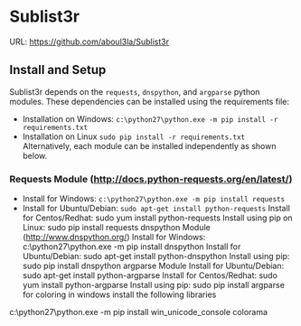 # Sublist3r

URL: https://github.com/aboul3la/Sublist3r
## Install and Setup

Sublist3r depends on the `requests`, `dnspython`, and `argparse` python modules.
These dependencies can be installed using the requirements file:

* Installation on Windows:
``` c:\python27\python.exe -m pip install -r requirements.txt ```
* Installation on Linux
``` sudo pip install -r requirements.txt ```
Alternatively, each module can be installed independently as shown below.

### Requests Module (http://docs.python-requests.org/en/latest/)
* Install for Windows:
``` c:\python27\python.exe -m pip install requests ```
* Install for Ubuntu/Debian:
``` sudo apt-get install python-requests ```
Install for Centos/Redhat:
sudo yum install python-requests
Install using pip on Linux:
sudo pip install requests
dnspython Module (http://www.dnspython.org/)
Install for Windows:
c:\python27\python.exe -m pip install dnspython
Install for Ubuntu/Debian:
sudo apt-get install python-dnspython
Install using pip:
sudo pip install dnspython
argparse Module
Install for Ubuntu/Debian:
sudo apt-get install python-argparse
Install for Centos/Redhat:
sudo yum install python-argparse
Install using pip:
sudo pip install argparse
for coloring in windows install the following libraries

c:\python27\python.exe -m pip install win_unicode_console colorama


